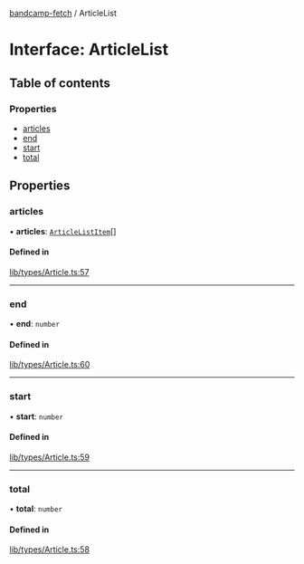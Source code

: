 [bandcamp-fetch](../README.md) / ArticleList

# Interface: ArticleList

## Table of contents

### Properties

- [articles](ArticleList.md#articles)
- [end](ArticleList.md#end)
- [start](ArticleList.md#start)
- [total](ArticleList.md#total)

## Properties

### articles

• **articles**: [`ArticleListItem`](ArticleListItem.md)[]

#### Defined in

[lib/types/Article.ts:57](https://github.com/patrickkfkan/bandcamp-fetch/blob/eace49c/src/lib/types/Article.ts#L57)

___

### end

• **end**: `number`

#### Defined in

[lib/types/Article.ts:60](https://github.com/patrickkfkan/bandcamp-fetch/blob/eace49c/src/lib/types/Article.ts#L60)

___

### start

• **start**: `number`

#### Defined in

[lib/types/Article.ts:59](https://github.com/patrickkfkan/bandcamp-fetch/blob/eace49c/src/lib/types/Article.ts#L59)

___

### total

• **total**: `number`

#### Defined in

[lib/types/Article.ts:58](https://github.com/patrickkfkan/bandcamp-fetch/blob/eace49c/src/lib/types/Article.ts#L58)
